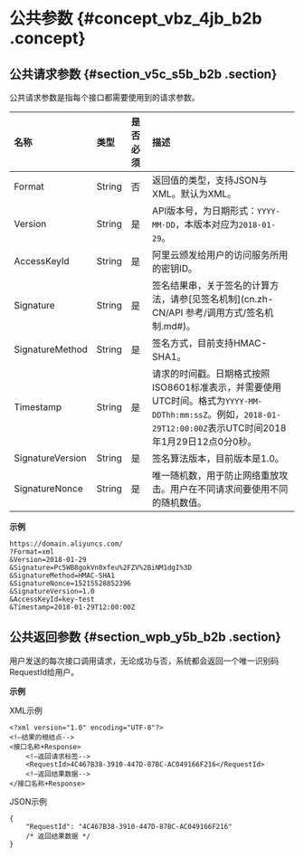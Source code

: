 # 公共参数 {#concept_vbz_4jb_b2b .concept}

## 公共请求参数 {#section_v5c_s5b_b2b .section}

公共请求参数是指每个接口都需要使用到的请求参数。

|名称|类型|是否必须|描述|
|:-|:-|:---|:-|
|Format|String|否|返回值的类型，支持JSON与XML。默认为XML。|
|Version|String|是|API版本号，为日期形式：`YYYY-MM-DD`，本版本对应为`2018-01-29`。|
|AccessKeyId|String|是|阿里云颁发给用户的访问服务所用的密钥ID。|
|Signature|String|是|签名结果串，关于签名的计算方法，请参[见签名机制](cn.zh-CN/API 参考/调用方式/签名机制.md#)。|
|SignatureMethod|String|是|签名方式，目前支持HMAC-SHA1。|
|Timestamp|String|是|请求的时间戳。日期格式按照ISO8601标准表示，并需要使用UTC时间。格式为`YYYY-MM-DDThh:mm:ssZ`。例如，`2018-01-29T12:00:00Z`表示UTC时间2018年1月29日12点0分0秒。|
|SignatureVersion|String|是|签名算法版本，目前版本是1.0。|
|SignatureNonce|String|是|唯一随机数，用于防止网络重放攻击。用户在不同请求间要使用不同的随机数值。|

**示例**

```
https://domain.aliyuncs.com/
?Format=xml
&Version=2018-01-29
&Signature=Pc5WB8gokVn0xfeu%2FZV%2BiNM1dgI%3D
&SignatureMethod=HMAC-SHA1
&SignatureNonce=15215528852396
&SignatureVersion=1.0
&AccessKeyId=key-test
&Timestamp=2018-01-29T12:00:00Z
```

## 公共返回参数 {#section_wpb_y5b_b2b .section}

用户发送的每次接口调用请求，无论成功与否，系统都会返回一个唯一识别码RequestId给用户。

**示例**

XML示例

```
<?xml version="1.0" encoding="UTF-8"?> 
<!—结果的根结点-->
<接口名称+Response>
    <!—返回请求标签-->
    <RequestId>4C467B38-3910-447D-87BC-AC049166F216</RequestId>
    <!—返回结果数据-->
</接口名称+Response>
```

JSON示例

```
{
    "RequestId": "4C467B38-3910-447D-87BC-AC049166F216"
    /* 返回结果数据 */
}
```

